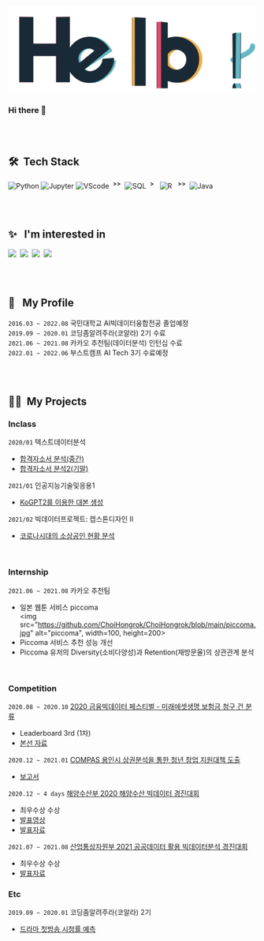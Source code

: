 <img src="https://github.com/ChoiHongrok/ChoiHongrok/blob/main/hello.gif" alt="hello-gif">

<br>

### Hi there 👋

<br>
<br>

## 🛠 &nbsp;Tech Stack
![Python](https://img.shields.io/badge/-Python-05122A?style=flat&logo=python) 
![Jupyter](https://img.shields.io/badge/-Jupyter-05122A?style=flat&logo=Jupyter)
![VScode](https://img.shields.io/badge/-VScode-05122A?style=flat&logo=visual-studio-code&logoColor=007ACC)
&nbsp;<sup>__>>__</sup>&nbsp;
![SQL](https://img.shields.io/badge/-SQL-05122A?style=flat&logo=MySQL&logoColor=00758F)&nbsp; <sup>__>__</sup> &nbsp;
![R](https://img.shields.io/badge/-R-05122A?style=flat&logo=R&logoColor=276DC3)
&nbsp; <sup>__>>__</sup>&nbsp; 
![Java](https://img.shields.io/badge/-Java-05122A?style=flat&logo=Java&logoColor=FFA518)

<br>
<br>

## ✨ &nbsp; I'm interested in
![](https://img.shields.io/badge/-DataScience-05122A?style=fla&logo=NumPy)&nbsp;
![](https://img.shields.io/badge/-DataAnalysis-05122A?style=flat&logo=pandas)&nbsp;
![](https://img.shields.io/badge/-MachineLearning-05122A?style=flat&logo=scikit-learn)&nbsp;
![](https://img.shields.io/badge/-DeepLearning-05122A?style=flat&logo=pytorch)&nbsp;

<br>
<br>

## 👨 &nbsp; My Profile

`2016.03 ~ 2022.08` 국민대학교 AI빅데이터융합전공 졸업예정<br>
`2019.09 ~ 2020.01` 코딩좀알려주라(코알라) 2기 수료<br>
`2021.06 ~ 2021.08` 카카오 추천팀(데이터분석) 인턴십 수료<br>
`2022.01 ~ 2022.06` 부스트캠프 AI Tech 3기 수료예정<br>

<br>
<br>

## 🏃‍♂️&nbsp; My Projects 
###  Inclass
`2020/01` 텍스트데이터분석 
- [합격자소서 분석(중간)](https://www.notion.so/72c28cd6c6214fb7a29a4144bd83fd9b)
- [합격자소서 분석2(기말)](https://www.notion.so/2-7f183c68f92f4f2ab2a28bc4427f8eb4)

`2021/01` 인공지능기술및응용1
- [KoGPT2를 이용한 대본 생성](https://www.notion.so/KoGPT2-209c9ac850e64de289c999abf3e63416)

`2021/02` 빅데이터프로젝트: 캡스톤디자인 II
- [코로나시대의 소상공인 현황 분석](https://www.notion.so/fbee95edf9214f128115ccbceb0a1693)

<br>

### Internship 
`2021.06 ~ 2021.08` 카카오 추천팀 
- 일본 웹툰 서비스 piccoma<br>
<img src="https://github.com/ChoiHongrok/ChoiHongrok/blob/main/piccoma.jpg" alt="piccoma", width=100, height=200><br>
- Piccoma 서비스 추천 성능 개선
- Piccoma 유저의 Diversity(소비다양성)과 Retention(재방문율)의 상관관계 분석

<br>

### Competition
`2020.08 ~ 2020.10` [2020 금융빅데이터 페스티벌 - 미래에셋생명 보험금 청구 건 분류](https://programmers.co.kr/competitions/252/2020-miraeasset)
- Leaderboard 3rd (1차)
- [본선 자료](https://www.notion.so/2020-5ea778590338459aabbe72317a17eec2)

`2020.12 ~ 2021.01` [COMPAS 용인시 상권분석을 통한 청년 창업 지원대책 도출](https://compas.lh.or.kr/subj/past/info?subjNo=SBJ_2012_002)
- [보고서](https://www.notion.so/COMPAS-6a1ac824e7574845ab391f1e1afa28f8)

`2020.12 ~ 4 days` [해양수산부 2020 해양수산 빅데이터 경진대회](http://www.usmac.or.kr/kr/html/sub05/0501.html?mode=V&no=440666db1e6e35baa5d24626c77f7f2f)
- 최우수상 수상
- [발표영상](https://youtu.be/y9TjQuj7Jjw)
- [발표자료](https://www.notion.so/2020-1e8c72a4d3ad46bd87bc04fcfc25fdb2)

`2021.07 ~ 2021.08` [산업통상자원부 2021 공공데이터 활용 빅데이터분석 경진대회](http://www.datacontest.kr/board/view/winning/3458)
- 최우수상 수상
- [발표자료](https://www.notion.so/2021-cad7d079df474de980bda9014bf5abbb)

### Etc
`2019.09 ~ 2020.01` 코딩좀알려주라(코알라) 2기
- [드라마 첫방송 시청률 예측](https://www.notion.so/9ff953cbe12041b59603a77b9558359c)

<!--
**ChoiHongrok/ChoiHongrok** is a ✨ _special_ ✨ repository because its `README.md` (this file) appears on your GitHub profile.

Here are some ideas to get you started:

- 🔭 I’m currently working on ...
- 🌱 I’m currently learning ...
- 👯 I’m looking to collaborate on ...
- 🤔 I’m looking for help with ...
- 💬 Ask me about ...
- 📫 How to reach me: ...
- 😄 Pronouns: ...
- ⚡ Fun fact: ...
👨‍💻
-->
